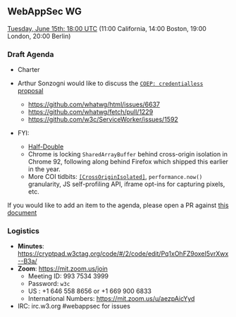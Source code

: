 ## WebAppSec WG

[Tuesday, June 15th: 18:00 UTC](https://www.timeanddate.com/worldclock/fixedtime.html?iso=20210615T1800) (11:00 California, 14:00 Boston, 19:00 London, 20:00 Berlin)

### Draft Agenda

*   Charter

*   Arthur Sonzogni would like to discuss the [`COEP: credentialless` proposal](https://htmlpreview.github.io/?https://github.com/mikewest/credentiallessness/blob/main/index.html)
    * https://github.com/whatwg/html/issues/6637
    * https://github.com/whatwg/fetch/pull/1229
    * https://github.com/w3c/ServiceWorker/issues/1592

*   FYI:
    *   [Half-Double](https://github.com/google/hammer-kit/blob/main/20210525_half_double.pdf)
    *   Chrome is locking `SharedArrayBuffer` behind cross-origin isolation in Chrome 92, following along behind Firefox which shipped this earlier in the year.
    *   More COI tidbits: [`[CrossOriginIsolated]`](https://heycam.github.io/webidl/#CrossOriginIsolated), `performance.now()` granularity, JS self-profiling API, iframe opt-ins for capturing pixels, etc.

If you would like to add an item to the agenda, please open a PR against [this document](https://github.com/w3c/webappsec/blob/master/meetings/2021/2021-06-15-agenda.md)

### Logistics

*   **Minutes**: https://cryptpad.w3ctag.org/code/#/2/code/edit/Pq1xOhFZ9oxeI5vrXwx--B3a/
*   **Zoom**: https://mit.zoom.us/join
    * Meeting ID: 993 7534 3999
    * Password: `w3c`
    * US : +1 646 558 8656 or +1 669 900 6833
    * International Numbers: https://mit.zoom.us/u/aezpAicYyd
*   IRC: irc.w3.org #webappsec for issues
